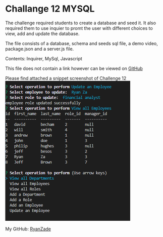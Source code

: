 # Challange 12 MYSQL

The challenge required students to create a database and seed it. It also required them to use inquier to promt the user with different choices to view, add and update the database.

The file consists of a database, schema and seeds sql file, a demo video, package.json and a server.js file.

Contents: Inquirer, MySql, Javascript

This file does not contain a link however can be viewed on [GitHub](https://github.com/RyanZade)

Please find attached a snippet screenshot of Challenge 12
![screenshot](./Capture.PNG "Screenshot of Challenge")

My GitHub: [RyanZade](https://github.com/RyanZade)
